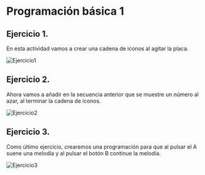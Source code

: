 # Programación básica 1

## Ejercicio 1.

En esta actividad vamos a crear una cadena de iconos al agitar la placa.

![Ejercicio1](https://user-images.githubusercontent.com/114906778/205582896-1d24e7d3-1db9-4369-9509-3bba1655fd02.png)


## Ejercicio 2.

Ahora vamos a añadir en la secuencia anterior que se muestre un número al azar, al terminar la cadena de iconos.

 ![Ejercicio2](https://user-images.githubusercontent.com/114906778/205583253-401cfb68-1c93-48ad-912b-5fe93b090b51.png)

## Ejercicio 3.

Como último ejercicio, crearemos una programación para que al pulsar el A suene una melodía y al pulsar el botón B continue la melodía.


![Ejercicio3](https://user-images.githubusercontent.com/114906778/205583426-e2d34cae-9c0b-4722-a8a3-b73fe4279bdb.png)


